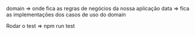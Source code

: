 domain => onde fica as regras de negócios da nossa aplicação
data => fica as implementações dos casos de uso do domain

Rodar o test => npm run test
